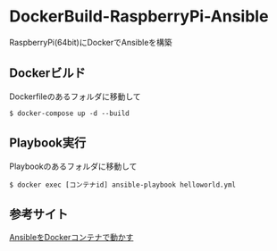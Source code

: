 # DockerBuild-RaspberryPi-Ansible
RaspberryPi(64bit)にDockerでAnsibleを構築

## Dockerビルド
Dockerfileのあるフォルダに移動して
```shell
$ docker-compose up -d --build
```

## Playbook実行
Playbookのあるフォルダに移動して
```shell
$ docker exec [コンテナid] ansible-playbook helloworld.yml
```

## 参考サイト
[AnsibleをDockerコンテナで動かす](https://qiita.com/satken2/items/f0ae21b9fb6e784e7ae8)
